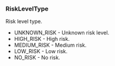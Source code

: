 ### RiskLevelType
Risk level type.

- UNKNOWN_RISK - Unknown risk level.
- HIGH_RISK - High risk.
- MEDIUM_RISK - Medium risk.
- LOW_RISK - Low risk.
- NO_RISK - No risk.
